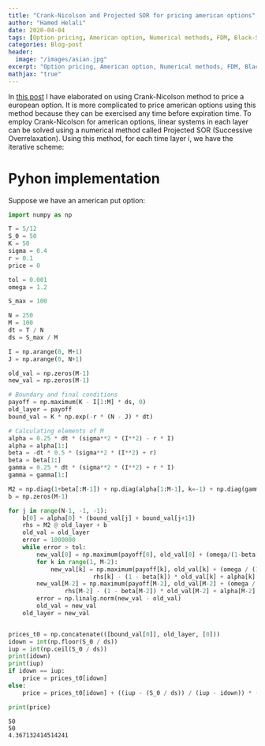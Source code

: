 ```yaml
---
title: "Crank-Nicolson and Projected SOR for pricing american options"
author: "Hamed Helali"
date: 2020-04-04
tags: [Option pricing, American option, Numerical methods, FDM, Black-Scholes equation, Projected SOR, Python]
categories: Blog-post
header:
  image: "/images/asian.jpg"
excerpt: "Option pricing, American option, Numerical methods, FDM, Black-Scholes equation, Projected SOR, Python"
mathjax: "true"
---
```



In [this post](https://hamedhelali.github.io/project/FDM-European-option-pricing/) I have elaborated on using Crank-Nicolson method to price a european option. It is more complicated to price american options using this method because they can be exercised any time before expiration time. To employ Crank-Nicolson for american options, linear systems in each layer can be solved using a numerical method called Projected SOR (Successive Overrelaxation). Using this method, for each time layer i, we have the iterative scheme:

# Pyhon implementation
Suppose we have an american put option:


```python
import numpy as np

T = 5/12
S_0 = 50
K = 50
sigma = 0.4
r = 0.1
price = 0

tol = 0.001
omega = 1.2

S_max = 100

N = 250
M = 100
dt = T / N
ds = S_max / M

I = np.arange(0, M+1)
J = np.arange(0, N+1)

old_val = np.zeros(M-1)
new_val = np.zeros(M-1)

# Boundary and final conditions
payoff = np.maximum(K - I[1:M] * ds, 0)
old_layer = payoff
bound_val = K * np.exp(-r * (N - J) * dt)

# Calculating elements of M
alpha = 0.25 * dt * (sigma**2 * (I**2) - r * I)
alpha = alpha[1:]
beta = -dt * 0.5 * (sigma**2 * (I**2) + r)
beta = beta[1:]
gamma = 0.25 * dt * (sigma**2 * (I**2) + r * I)
gamma = gamma[1:]

M2 = np.diag(1+beta[:M-1]) + np.diag(alpha[1:M-1], k=-1) + np.diag(gamma[:M-2], k=1)
b = np.zeros(M-1)

for j in range(N-1, -1, -1):
    b[0] = alpha[0] * (bound_val[j] + bound_val[j+1])
    rhs = M2 @ old_layer + b
    old_val = old_layer
    error = 1000000
    while error > tol:
        new_val[0] = np.maximum(payoff[0], old_val[0] + (omega/(1-beta[0]))*(rhs[0] - (1-beta[0])*old_val[0] + gamma[0] * old_val[1]))
        for k in range(1, M-2):
            new_val[k] = np.maximum(payoff[k], old_val[k] + (omega / (1 - beta[k])) * (
                        rhs[k] - (1 - beta[k]) * old_val[k] + alpha[k] * new_val[k-1] + gamma[k] * old_val[k+1]))
        new_val[M-2] = np.maximum(payoff[M-2], old_val[M-2] + (omega / (1 - beta[M-2])) * (
                rhs[M-2] - (1 - beta[M-2]) * old_val[M-2] + alpha[M-2] * new_val[M-3]))
        error = np.linalg.norm(new_val - old_val)
        old_val = new_val
    old_layer = new_val


prices_t0 = np.concatenate(([bound_val[0]], old_layer, [0]))
idown = int(np.floor(S_0 / ds))
iup = int(np.ceil(S_0 / ds))
print(idown)
print(iup)
if idown == iup:
    price = prices_t0[idown]
else:
    price = prices_t0[idown] + ((iup - (S_0 / ds)) / (iup - idown)) * (prices_t0[iup] - prices_t0[idown])

print(price)
```

    50
    50
    4.367132414514241

